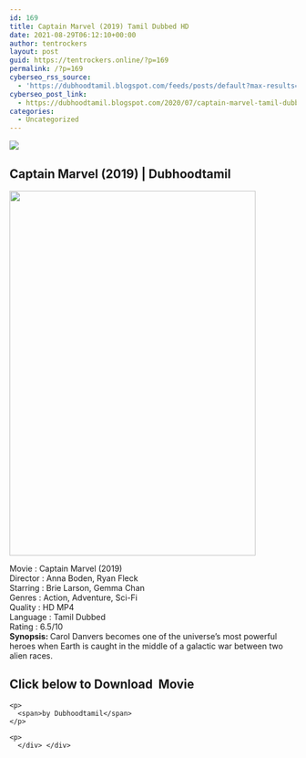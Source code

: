 ```yaml
---
id: 169
title: Captain Marvel (2019) Tamil Dubbed HD
date: 2021-08-29T06:12:10+00:00
author: tentrockers
layout: post
guid: https://tentrockers.online/?p=169
permalink: /?p=169
cyberseo_rss_source:
  - 'https://dubhoodtamil.blogspot.com/feeds/posts/default?max-results=150&start-index=151'
cyberseo_post_link:
  - https://dubhoodtamil.blogspot.com/2020/07/captain-marvel-tamil-dubbed-hd.html
categories:
  - Uncategorized
---
```

<div class="media_block">
  <img src="https://1.bp.blogspot.com/-YznT5Y4s0bc/XwV8uvPmdYI/AAAAAAAAA7k/oea5zerAX_kKAWPcllE1EUm237XXI6TMQCLcBGAsYHQ/s72-c/images%2B%252811%2529.jpeg" class="media_thumbnail" />
</div>

<div dir="ltr" trbidi="on" readability="13.147826086957">
  <h2>
    <span>Captain Marvel (2019) | Dubhoodtamil</span>
  </h2>
  
  <div class="separator">
    <a href="https://1.bp.blogspot.com/-YznT5Y4s0bc/XwV8uvPmdYI/AAAAAAAAA7k/oea5zerAX_kKAWPcllE1EUm237XXI6TMQCLcBGAsYHQ/s1600/images%2B%252811%2529.jpeg" imageanchor="1"><img loading="lazy" border="0" data-original-height="674" data-original-width="456" height="640" src="https://1.bp.blogspot.com/-YznT5Y4s0bc/XwV8uvPmdYI/AAAAAAAAA7k/oea5zerAX_kKAWPcllE1EUm237XXI6TMQCLcBGAsYHQ/s640/images%2B%252811%2529.jpeg" width="432" /></a>
  </div>
  
  <p>
    Movie<span> </span>:<span> </span>Captain Marvel (2019)<br />Director<span> </span>:<span> </span>Anna Boden, Ryan Fleck<br />Starring<span> </span>:<span> </span>Brie Larson, Gemma Chan<br />Genres<span> </span>:<span> </span>Action, Adventure, Sci-Fi<br />Quality<span> </span>:<span> HD MP4</span><br />Language<span> </span>:<span> </span>Tamil Dubbed<br />Rating<span> </span>:<span> </span>6.5/10<br /><b>Synopsis: </b>Carol Danvers becomes one of the universe&#8217;s most powerful heroes when Earth is caught in the middle of a galactic war between two alien races.
  </p>
  
  <div>
    <h2>
      <span><b>Click below to Download&nbsp; Movie&nbsp;</b></span>
    </h2>
    
    <p>
      <span>by Dubhoodtamil</span>
    </p>
    
    <p>
      </div> </div>